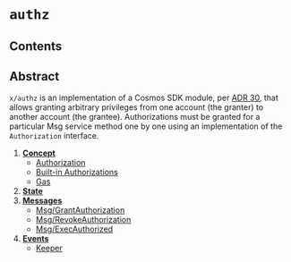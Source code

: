 <!--
order: 0
title: Authz Overview
parent:
  title: "authz"
-->

# `authz`

## Contents

## Abstract
`x/authz` is an implementation of a Cosmos SDK module, per [ADR 30](../../../architecture/adr-030-authz-module.md), that allows 
granting arbitrary privileges from one account (the granter) to another account (the grantee). Authorizations must be granted for a particular Msg service method one by one using an implementation of the `Authorization` interface.

1. **[Concept](01_concepts.md)**
    - [Authorization](01_concepts.md#Authorization)
    - [Built-in Authorizations](01_concepts.md#Built-in-Authorization)
    - [Gas](01_concepts.md#gas)
2. **[State](02_state.md)**
3. **[Messages](03_messages.md)**
    - [Msg/GrantAuthorization](03_messages.md#MsgGrantAuthorization)
    - [Msg/RevokeAuthorization](03_messages.md#MsgRevokeAuthorization)
    - [Msg/ExecAuthorized](03_messages.md#MsgExecAuthorized)
4. **[Events](04_events.md)**
    - [Keeper](04_events.md#Keeper)
    
